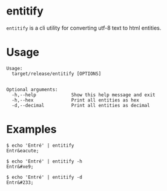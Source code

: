 # entitify

`entitify` is a cli utility for converting utf-8 text to html entities.

# Usage

```
Usage:
  target/release/entitify [OPTIONS]


Optional arguments:
  -h,--help             Show this help message and exit
  -h,--hex              Print all entities as hex
  -d,--decimal          Print all entities as decimal
```

# Examples

```shell
$ echo 'Entré' | entitify
Entr&eacute;

$ echo 'Entré' | entitify -h
Entr&#xe9;

$ echo 'Entré' | entitify -d
Entr&#233;
```

